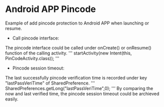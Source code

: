 # Android APP Pincode
Example of add pincode protection to Android APP when launching or resume.

- Call pincode interface:

The pincode interface could be called under onCreate() or onResume() function of the calling activity.
'''
startActivity(new Intent(this, PinCodeActivity.class));
'''

- Pincode session timeout:

The last successfully pincode verification time is recorded under key "lastPassVeriTime" of SharedPreference.
'''
SharedPreferences.getLong("lastPassVeriTime",0);
'''
By comparing the now and last verified time, the pincode session timeout could be archieved easily.
